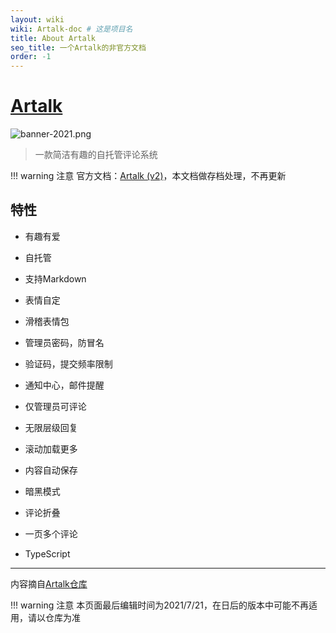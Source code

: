 ```yaml
---
layout: wiki
wiki: Artalk-doc # 这是项目名
title: About Artalk
seo_title: 一个Artalk的非官方文档
order: -1
---
```


# [Artalk](https://artalk.js.org)

![banner-2021.png](https://bu.dusays.com/2021/07/16/8ea9ca8418e55.png)

> 一款简洁有趣的自托管评论系统



!!! warning 注意
    官方文档：[Artalk (v2)](https://artalk.js.org/)，本文档做存档处理，不再更新



## 特性

- 有趣有爱

- 自托管

- 支持Markdown

- 表情自定

- 滑稽表情包

- 管理员密码，防冒名

- 验证码，提交频率限制

- 通知中心，邮件提醒

- 仅管理员可评论

- 无限层级回复

- 滚动加载更多

- 内容自动保存

- 暗黑模式

- 评论折叠

- 一页多个评论

- TypeScript

------

内容摘自[Artalk仓库](https://github.com/ArtalkJS/Artalk)

!!! warning 注意
    本页面最后编辑时间为2021/7/21，在日后的版本中可能不再适用，请以仓库为准
